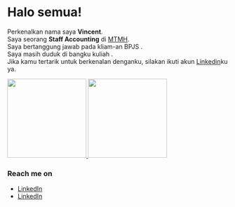 # Halo semua! 
Perkenalkan nama saya **Vincent**.\
Saya seorang **Staff Accounting** di [MTMH](https://www.rsmurniteguh.com/).\
Saya bertanggung jawab pada kliam-an BPJS .\
Saya masih duduk di bangku kuliah .\
Jika kamu tertarik untuk berkenalan denganku, silakan ikuti akun [Linkedin](https://www.linkedin.com/in/vincentopakz/)ku ya.
 
<p align="left">
<a href="https://github.com/vincentopakz">
  <img height="180em" src="https://github-readme-stats-eight-theta.vercel.app/api?username=gilangadhan&show_icons=true&theme=algolia&include_all_commits=true&count_private=true"/>
  <img height="180em" src="https://github-readme-stats-eight-theta.vercel.app/api/top-langs/?username=gilangadhan&layout=compact&langs_count=8&theme=algolia"/>
</a>
</p>

### Reach me on
- <a href="https://linkedin.com/in/vincentopakz/">LinkedIn</a>
- <a href="https://instagram.com/vincentopakz/">LinkedIn</a>
